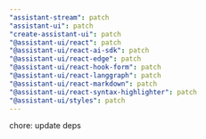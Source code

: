 ```yaml
---
"assistant-stream": patch
"assistant-ui": patch
"create-assistant-ui": patch
"@assistant-ui/react": patch
"@assistant-ui/react-ai-sdk": patch
"@assistant-ui/react-edge": patch
"@assistant-ui/react-hook-form": patch
"@assistant-ui/react-langgraph": patch
"@assistant-ui/react-markdown": patch
"@assistant-ui/react-syntax-highlighter": patch
"@assistant-ui/styles": patch
---
```


chore: update deps
